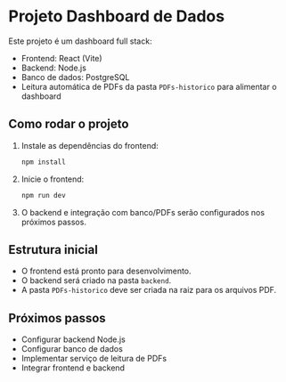 
# Projeto Dashboard de Dados

Este projeto é um dashboard full stack:
- Frontend: React (Vite)
- Backend: Node.js
- Banco de dados: PostgreSQL
- Leitura automática de PDFs da pasta `PDFs-historico` para alimentar o dashboard

## Como rodar o projeto

1. Instale as dependências do frontend:
   ```sh
   npm install
   ```
2. Inicie o frontend:
   ```sh
   npm run dev
   ```
3. O backend e integração com banco/PDFs serão configurados nos próximos passos.

## Estrutura inicial
- O frontend está pronto para desenvolvimento.
- O backend será criado na pasta `backend`.
- A pasta `PDFs-historico` deve ser criada na raiz para os arquivos PDF.

## Próximos passos
- Configurar backend Node.js
- Configurar banco de dados
- Implementar serviço de leitura de PDFs
- Integrar frontend e backend
